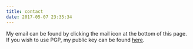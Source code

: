 ```yaml
---
title: contact
date: 2017-05-07 23:35:34
---
```

My email can be found by clicking the mail icon at the bottom of this page.
If you wish to use PGP, my public key can be found [here](http://robertism.com/pgp.txt).